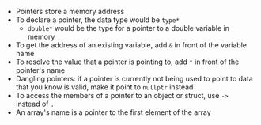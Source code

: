 - Pointers store a memory address
- To declare a pointer, the data type would be `type*`
  - `double*` would be the type for a pointer to a double variable in memory
- To get the address of an existing variable, add `&` in front of the variable name
- To resolve the value that a pointer is pointing to, add `*` in front of the pointer's name
- Dangling pointers: if a pointer is currently not being used to point to data that you know is valid, make it point to `nullptr` instead
- To access the members of a pointer to an object or struct, use `->` instead of `.`
- An array's name is a pointer to the first element of the array